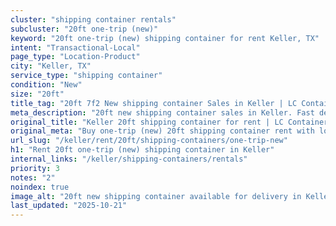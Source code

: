 ```yaml
---
cluster: "shipping container rentals"
subcluster: "20ft one-trip (new)"
keyword: "20ft one-trip (new) shipping container for rent Keller, TX"
intent: "Transactional-Local"
page_type: "Location-Product"
city: "Keller, TX"
service_type: "shipping container"
condition: "New"
size: "20ft"
title_tag: "20ft 7f2 New shipping container Sales in Keller | LC Container"
meta_description: "20ft new shipping container sales in Keller. Fast delivery, competitive pricing. Serving shipping containers area. Quote ID: Y1V. Call (214) 524-4168 for your free quote today."
original_title: "Keller 20ft shipping container for rent | LC Container"
original_meta: "Buy one-trip (new) 20ft shipping container rent with local delivery in Keller, TX. LC Container — local Since 2003. Request a fast quote today."
url_slug: "/keller/rent/20ft/shipping-containers/one-trip-new"
h1: "Rent 20ft one-trip (new) shipping container in Keller"
internal_links: "/keller/shipping-containers/rentals"
priority: 3
notes: "2"
noindex: true
image_alt: "20ft new shipping container available for delivery in Keller"
last_updated: "2025-10-21"
---
```


<!-- TODO: Add unique city/inventory copy, images, and internal links here. -->
